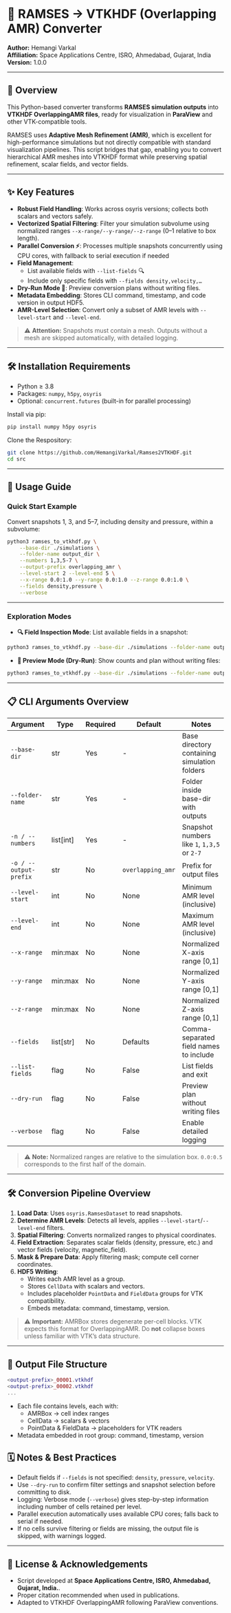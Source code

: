 # 🚀 RAMSES → VTKHDF (Overlapping AMR) Converter 

**Author:** Hemangi Varkal  
**Affiliation:** Space Applications Centre, ISRO, Ahmedabad, Gujarat, India  
**Version:** 1.0.0  

---

## 📃 Overview 

This Python-based converter transforms **RAMSES simulation outputs** into **VTKHDF OverlappingAMR files**, ready for visualization in **ParaView** and other VTK-compatible tools.  

RAMSES uses **Adaptive Mesh Refinement (AMR)**, which is excellent for high-performance simulations but not directly compatible with standard visualization pipelines. This script bridges that gap, enabling you to convert hierarchical AMR meshes into VTKHDF format while preserving spatial refinement, scalar fields, and vector fields.  

---

## ✨ Key Features 
- **Robust Field Handling**: Works across osyris versions; collects both scalars and vectors safely.
- **Vectorized Spatial Filtering**: Filter your simulation subvolume using normalized ranges `--x-range/--y-range/--z-range` (0–1 relative to box length).  
- **Parallel Conversion ⚡**: Processes multiple snapshots concurrently using CPU cores, with fallback to serial execution if needed
- **Field Management**:
  - List available fields with `--list-fields` 🔍  
  - Include only specific fields with `--fields density,velocity,…`  
- **Dry-Run Mode 👀**: Preview conversion plans without writing files.  
- **Metadata Embedding**: Stores CLI command, timestamp, and code version in output HDF5.  
- **AMR-Level Selection**: Convert only a subset of AMR levels with `--level-start` and `--level-end`.

> ⚠️ **Attention:** Snapshots must contain a mesh. Outputs without a mesh are skipped automatically, with detailed logging.

---

## 🛠️ Installation Requirements 

- Python ≥ 3.8  
- Packages: `numpy`, `h5py`, `osyris`  
- Optional: `concurrent.futures` (built-in for parallel processing)  

Install via pip:

```bash
pip install numpy h5py osyris
```

Clone the Respository:

```bash
git clone https://github.com/HemangiVarkal/Ramses2VTKHDF.git
cd src
```

---

## 🚀 Usage Guide

### Quick Start Example

Convert snapshots 1, 3, and 5–7, including density and pressure, within a subvolume:

```bash
python3 ramses_to_vtkhdf.py \
    --base-dir ./simulations \
    --folder-name output_dir \
    --numbers 1,3,5-7 \
    --output-prefix overlapping_amr \
    --level-start 2 --level-end 5 \
    --x-range 0.0:1.0 --y-range 0.0:1.0 --z-range 0.0:1.0 \
    --fields density,pressure \
    --verbose
```

---

### Exploration Modes

- **🔍 Field Inspection Mode**: List available fields in a snapshot:

```bash
python3 ramses_to_vtkhdf.py --base-dir ./simulations --folder-name output_dir -n 5 --list-fields
```

- **👀 Preview Mode (Dry-Run)**: Show counts and plan without writing files:

```bash
python3 ramses_to_vtkhdf.py --base-dir ./simulations --folder-name output_dir -n 5 --level-start 1 --dry-run --verbose
```

---

## 📋 CLI Arguments Overview

| Argument | Type | Required | Default | Notes |
|----------|------|----------|---------|-------|
| `--base-dir` | str | Yes | - | Base directory containing simulation folders |
| `--folder-name` | str | Yes | - | Folder inside base-dir with outputs |
| `-n / --numbers` | list[int] | Yes | - | Snapshot numbers like `1`, `1,3,5` or `2-7` |
| `-o / --output-prefix` | str | No | `overlapping_amr` | Prefix for output files |
| `--level-start` | int | No | None | Minimum AMR level (inclusive) |
| `--level-end` | int | No | None | Maximum AMR level (inclusive) |
| `--x-range` | min:max | No | None | Normalized X-axis range [0,1] |
| `--y-range` | min:max | No | None | Normalized Y-axis range [0,1] |
| `--z-range` | min:max | No | None | Normalized Z-axis range [0,1] |
| `--fields` | list[str] | No | Defaults | Comma-separated field names to include |
| `--list-fields` | flag | No | False | List fields and exit |
| `--dry-run` | flag | No | False | Preview plan without writing files |
| `--verbose` | flag | No | False | Enable detailed logging |

> ⚠️ **Note:** Normalized ranges are relative to the simulation box. `0.0:0.5` corresponds to the first half of the domain.  

---

## 🛠️ Conversion Pipeline Overview 

1. **Load Data**: Uses `osyris.RamsesDataset` to read snapshots.  
2. **Determine AMR Levels**: Detects all levels, applies `--level-start`/`--level-end` filters.  
3. **Spatial Filtering**: Converts normalized ranges to physical coordinates.  
4. **Field Extraction**: Separates scalar fields (density, pressure, etc.) and vector fields (velocity, magnetic_field).  
5. **Mask & Prepare Data**: Apply filtering mask; compute cell corner coordinates.  
6. **HDF5 Writing**:  
   - Writes each AMR level as a group.  
   - Stores `CellData` with scalars and vectors.  
   - Includes placeholder `PointData` and `FieldData` groups for VTK compatibility.  
   - Embeds metadata: command, timestamp, version.  

> ⚠️ **Important:** AMRBox stores degenerate per-cell blocks. VTK expects this format for OverlappingAMR. Do **not** collapse boxes unless familiar with VTK’s data structure.  

---

## 📂 Output File Structure

```lua
<output-prefix>_00001.vtkhdf
<output-prefix>_00002.vtkhdf
...
```
- Each file contains levels, each with:
    - AMRBox → cell index ranges
    - CellData → scalars & vectors
    - PointData & FieldData → placeholders for VTK readers
- Metadata embedded in root group: command, timestamp, version


## 🗓️ Notes & Best Practices 

- Default fields if `--fields` is not specified: `density`, `pressure`, `velocity`.  
- Use `--dry-run` to confirm filter settings and snapshot selection before committing to disk.  
- Logging: Verbose mode (`--verbose`) gives step-by-step information including number of cells retained per level.  
- Parallel execution automatically uses available CPU cores; falls back to serial if needed.  
- If no cells survive filtering or fields are missing, the output file is skipped, with warnings logged.  

---

## 📝 License & Acknowledgements 

- Script developed at **Space Applications Centre, ISRO, Ahmedabad, Gujarat, India.**.  
- Proper citation recommended when used in publications.  
- Adapted to VTKHDF OverlappingAMR following ParaView conventions.

